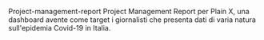 Project-management-report
Project Management Report per Plain X, una dashboard avente come target i giornalisti che presenta dati di varia natura sull'epidemia Covid-19 in Italia. 
